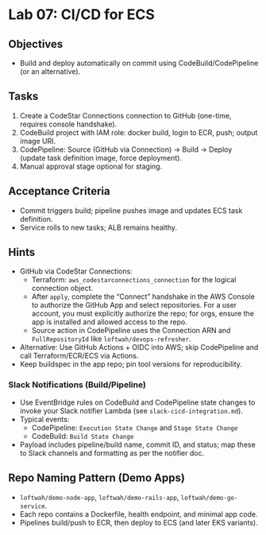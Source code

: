 # Lab 07: CI/CD for ECS

## Objectives

- Build and deploy automatically on commit using CodeBuild/CodePipeline (or an alternative).

## Tasks

1. Create a CodeStar Connections connection to GitHub (one-time, requires console handshake).
2. CodeBuild project with IAM role: docker build, login to ECR, push; output image URI.
3. CodePipeline: Source (GitHub via Connection) → Build → Deploy (update task definition image, force deployment).
4. Manual approval stage optional for staging.

## Acceptance Criteria

- Commit triggers build; pipeline pushes image and updates ECS task definition.
- Service rolls to new tasks; ALB remains healthy.

## Hints

- GitHub via CodeStar Connections:
  - Terraform: `aws_codestarconnections_connection` for the logical connection object.
  - After `apply`, complete the “Connect” handshake in the AWS Console to authorize the GitHub App and select repositories. For a user account, you must explicitly authorize the repo; for orgs, ensure the app is installed and allowed access to the repo.
  - Source action in CodePipeline uses the Connection ARN and `FullRepositoryId` like `loftwah/devops-refresher`.
- Alternative: Use GitHub Actions + OIDC into AWS; skip CodePipeline and call Terraform/ECR/ECS via Actions.
- Keep buildspec in the app repo; pin tool versions for reproducibility.

### Slack Notifications (Build/Pipeline)

- Use EventBridge rules on CodeBuild and CodePipeline state changes to invoke your Slack notifier Lambda (see `slack-cicd-integration.md`).
- Typical events:
  - CodePipeline: `Execution State Change` and `Stage State Change`
  - CodeBuild: `Build State Change`
- Payload includes pipeline/build name, commit ID, and status; map these to Slack channels and formatting as per the notifier doc.

## Repo Naming Pattern (Demo Apps)

- `loftwah/demo-node-app`, `loftwah/demo-rails-app`, `loftwah/demo-go-service`.
- Each repo contains a Dockerfile, health endpoint, and minimal app code.
- Pipelines build/push to ECR, then deploy to ECS (and later EKS variants).
